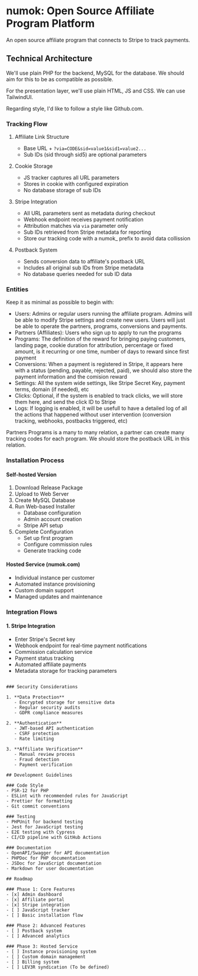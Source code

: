 # numok: Open Source Affiliate Program Platform

An open source affiliate program that connects to Stripe to track payments.

## Technical Architecture

We'll use plain PHP for the backend, MySQL for the database. We should aim for this to be as compatible as possible.

For the presentation layer, we'll use plain HTML, JS and CSS. We can use TailwindUI.

Regarding style, I'd like to follow a style like Github.com.

### Tracking Flow

1. Affiliate Link Structure
   - Base URL + `?via=CODE&sid=value1&sid1=value2...`
   - Sub IDs (sid through sid5) are optional parameters

2. Cookie Storage
   - JS tracker captures all URL parameters
   - Stores in cookie with configured expiration
   - No database storage of sub IDs

3. Stripe Integration
   - All URL parameters sent as metadata during checkout
   - Webhook endpoint receives payment notification
   - Attribution matches via `via` parameter only
   - Sub IDs retrieved from Stripe metadata for reporting
   - Store our tracking code with a numok_ prefix to avoid data collission

4. Postback System
   - Sends conversion data to affiliate's postback URL
   - Includes all original sub IDs from Stripe metadata
   - No database queries needed for sub ID data

### Entities

Keep it as minimal as possible to begin with: 

- Users: Admins or regular users running the affiliate program. Admins will be able to modify Stripe settings and create new users. Users will just be able to operate the partners, programs, conversions and payments.
- Partners (Affiliates): Users who sign up to apply to run the programs
- Programs: The definition of the reward for bringing paying customers, landing page, cookie duration for attribution, percentage or fixed amount, is it recurring or one time, number of days to reward since first payment
- Conversions: When a payment is registered in Stripe, it appears here with a status (pending, payable, rejected, paid), we should also store the payment information and the comision reward
- Settings: All the system wide settings, like Stripe Secret Key, payment terms, domain (if needed), etc
- Clicks: Optional, if the system is enabled to track clicks, we will store them here, and send the click ID to Stripe
- Logs: If logging is enabled, it will be usefull to have a detailed log of all the actions that happened without user intervention (conversion tracking, webhooks, postbacks triggered, etc)

Partners Programs is a many to many relation, a partner can create many tracking codes for each program. We should store the postback URL in this relation.

### Installation Process

#### Self-hosted Version
1. Download Release Package
2. Upload to Web Server
3. Create MySQL Database
4. Run Web-based Installer
   - Database configuration
   - Admin account creation
   - Stripe API setup
5. Complete Configuration
   - Set up first program
   - Configure commission rules
   - Generate tracking code

#### Hosted Service (numok.com)
- Individual instance per customer
- Automated instance provisioning
- Custom domain support
- Managed updates and maintenance

### Integration Flows

#### 1. Stripe Integration
- Enter Stripe's Secret key
- Webhook endpoint for real-time payment notifications
- Commission calculation service
- Payment status tracking
- Automated affiliate payments
- Metadata storage for tracking parameters

```

### Security Considerations

1. **Data Protection**
   - Encrypted storage for sensitive data
   - Regular security audits
   - GDPR compliance measures

2. **Authentication**
   - JWT-based API authentication
   - CSRF protection
   - Rate limiting

3. **Affiliate Verification**
   - Manual review process
   - Fraud detection
   - Payment verification

## Development Guidelines

### Code Style
- PSR-12 for PHP
- ESLint with recommended rules for JavaScript
- Prettier for formatting
- Git commit conventions

### Testing
- PHPUnit for backend testing
- Jest for JavaScript testing
- E2E testing with Cypress
- CI/CD pipeline with GitHub Actions

### Documentation
- OpenAPI/Swagger for API documentation
- PHPDoc for PHP documentation
- JSDoc for JavaScript documentation
- Markdown for user documentation

## Roadmap

### Phase 1: Core Features
- [x] Admin dashboard
- [x] Affiliate portal
- [x] Stripe integration
- [ ] JavaScript tracker
- [ ] Basic installation flow

### Phase 2: Advanced Features
- [ ] Postback system
- [ ] Advanced analytics

### Phase 3: Hosted Service
- [ ] Instance provisioning system
- [ ] Custom domain management
- [ ] Billing system
- [ ] LEV3R syndication (To be defined)